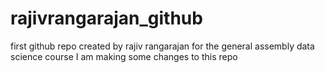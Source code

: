 # rajivrangarajan_github
first github repo created by rajiv rangarajan for the general assembly data science course
I am making some changes to this repo
